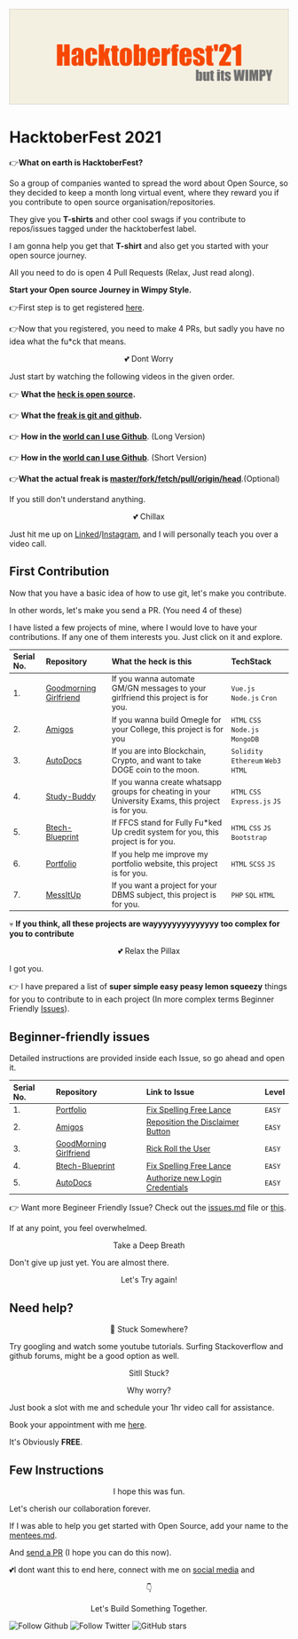 
[![Hacktoberfest 2021](./Assets/banner.png)](https://github.com/wimpywarlord/Hacktober-Wimpy-Style)
# HacktoberFest 2021

👉**What on earth is HacktoberFest?**

So a group of companies wanted to spread the word about Open Source, so they decided to keep a month long virtual event, where they reward you if you contribute to open source organisation/repositories. 

They give you **T-shirts** and other cool swags if you contribute to repos/issues tagged under the hacktoberfest label. 

I am gonna help you get that **T-shirt** and also get you started with your open source journey. 

All you need to do is open 4 Pull Requests (Relax, Just read along).

**Start your Open source Journey in Wimpy Style.**

👉First step is to get registered [here](https://hacktoberfest.digitalocean.com/).

👉Now that you registered, you need to make 4 PRs, but sadly you have no idea what the fu*ck that means. 

<p  align="center"> 💕 Dont Worry </p>

Just start by watching the following videos in the given order.

👉 **What the [heck  is open source](https://www.youtube.com/watch?v=7c0IrsDsNaw).**

👉 **What the [freak is git and github](https://www.youtube.com/watch?v=wpISo9TNjfU).**

👉 **How in the [world can I use Github](https://www.youtube.com/watch?v=RGOj5yH7evk)**.  (Long Version)

👉 **How in the [world can I use Github](https://www.youtube.com/watch?v=SWYqp7iY_Tc)**.  (Short Version)

👉**What the actual freak is [master/fork/fetch/pull/origin/head](https://acloudguru.com/blog/engineering/git-terms-explained)**.(Optional)

If you still don't understand anything.
<p  align="center"> 💕 Chillax</p>

Just hit me up on [Linked](https://www.linkedin.com/in/kshitijdhyani/)/[Instagram](https://www.instagram.com/kshitij_dhyani/), and I will personally teach you over a video call. 

## First Contribution
Now that you have a basic idea of how to use git, let's make you contribute.

In other words, let's make you send a PR. (You need 4 of these)

I have listed a few projects of mine, where I would love to have your contributions. If any one of them interests you. Just click on it and explore. 

| Serial No. | Repository| What the heck is this| TechStack|
|:--|:--|:--|:--|
| 1. | [Goodmorning Girlfriend](https://github.com/wimpywarlord/Goodmorning-Girlfriend) | If you wanna automate GM/GN messages to your girlfriend this project is for you.  | `Vue.js` `Node.js` `Cron`  |
| 2. | [Amigos](https://github.com/wimpywarlord/Amigos) | If you wanna build Omegle for your College, this project is for you  | `HTML` `CSS` `Node.js` `MongoDB` |
| 3. | [AutoDocs](https://github.com/wimpywarlord/AutoDoc) | If you are into Blockchain, Crypto, and want to take DOGE coin to the moon.  | `Solidity` `Ethereum` `Web3` `HTML` |
| 4. | [Study-Buddy](https://github.com/wimpywarlord/Study-Buddy) | If you wanna create whatsapp groups for cheating in your University Exams, this project is for you.  | `HTML` `CSS` `Express.js` `JS` |
| 5. | [Btech-Blueprint](https://github.com/wimpywarlord/BTech-Blueprint) | If FFCS stand for Fully Fu*ked Up credit system for you, this project is for you.  | `HTML` `CSS` `JS` `Bootstrap` |
| 6. | [Portfolio](https://github.com/wimpywarlord) | If you help me improve my portfolio website, this project is for you.  | `HTML` `SCSS` `JS` |
| 7. | [MessItUp](https://github.com/wimpywarlord/Mess_It_Up) | If you want a project for your DBMS subject, this project is for you.  | `PHP` `SQL` `HTML` |



💀 **If you think, all these projects are wayyyyyyyyyyyyyy too complex for you to contribute**

<p  align="center"> 💕 Relax the Pillax</p>

I got you. 

👉 I have prepared a list of **super simple easy peasy lemon squeezy** things for you to contribute to in each project (In more complex terms Beginner Friendly [Issues](https://www.youtube.com/watch?v=TKJ4RdhyB5Y)).

## Beginner-friendly issues
Detailed instructions are provided inside each Issue, so go ahead and open it. 

| Serial No. | Repository| Link to Issue  | Level |
|:--|:--|:--|:--|
| 1. | [Portfolio](https://github.com/wimpywarlord/wimpywarlord.github.io) | [Fix Spelling Free Lance](https://github.com/wimpywarlord/wimpywarlord.github.io/issues/5)  | `EASY`  |
| 2. | [Amigos](https://github.com/wimpywarlord/Amigos) | [Reposition the Disclaimer Button](https://github.com/wimpywarlord/Amigos/issues/1)  | `EASY` |
| 3. | [GoodMorning Girlfriend](https://github.com/wimpywarlord/Goodmorning-Girlfriend) | [Rick Roll the User](https://github.com/wimpywarlord/Goodmorning-Girlfriend/issues/1)  | `EASY`  |
| 4. | [Btech-Blueprint](https://github.com/wimpywarlord/BTech-Blueprint) | [Fix Spelling Free Lance](https://github.com/wimpywarlord/BTech-Blueprint/issues/1)  | `EASY`  |
| 5. | [AutoDocs](https://github.com/wimpywarlord/wimpywarlord.github.io) | [Authorize new Login Credentials](https://github.com/wimpywarlord/AutoDoc/issues/1)  | `EASY`  |


👉 Want more Begineer Friendly Issue? Check out the [issues.md](./Issues/issues.md) file or [this](https://github.com/vinitshahdeo/Hacktoberfest2021).

If at any point, you feel overwhelmed. 

<p  align="center"> Take a Deep Breath</p>

Don't give up just yet. You are almost there. 

<p  align="center"> Let's Try again!</p>

## Need help?
<p  align="center"> 👑 Stuck Somewhere?</p>

Try googling and watch some youtube tutorials. Surfing Stackoverflow and github forums, might be a good option as well. 
<p  align="center">Sitll Stuck?</p>
<p  align="center">Why worry? </p>

Just book a slot with me and schedule your 1hr video call for assistance.

Book your appointment with me [here](https://calendly.com/kshitijdhyani). 

It's Obviously **FREE**.

## Few Instructions
<p  align="center">I hope this was fun.  </p>

Let's cherish our collaboration forever. 

If I was able to help you get started with Open Source, add your name to the [mentees.md](./Mentees/mentees.md).

And [send a PR](https://docs.github.com/en/github/collaborating-with-pull-requests/proposing-changes-to-your-work-with-pull-requests/creating-a-pull-request) (I hope you can do this now).

💕I dont want this to end here, connect with me on [social media](https://www.linkedin.com/in/kshitijdhyani/) and <p  align="center">👇</p>
<p  align="center">Let's Build Something Together.</p>

![Follow Github](https://img.shields.io/github/followers/wimpywarlord?color=%2317202A&label=Follow%20wimpywarlord&logo=github&style=for-the-badge) ![Follow Twitter](https://img.shields.io/twitter/follow/kshitij_dhyani?color=%2317202A&label=Follow%20kshitij_dhyani&logo=twitter&style=for-the-badge) ![GitHub stars](https://img.shields.io/github/stars/wimpywarlord/Hacktober-Wimpy-Style?color=%2317202A&label=STARS%20%F0%9F%8C%9F&logo=github&style=for-the-badge)
